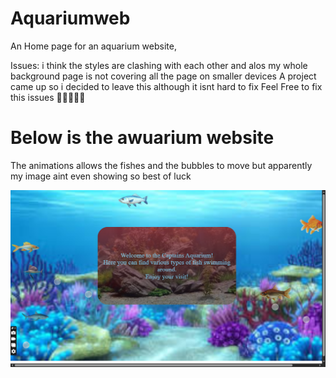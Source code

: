 # Aquariumweb
An Home page for an aquarium website, 

Issues:
i think the styles are clashing with each other and alos my whole background page is not covering all the page on smaller devices
A project came up so i decided to leave this although it isnt hard to fix
Feel Free to fix this issues 🎈🔹🔹🔹🔹


<h1>Below is the awuarium website</h1>
<p>The animations allows the fishes and the bubbles to move but apparently my image aint even showing so best of luck</p>



![Alt text](Screenshot(320).png)


